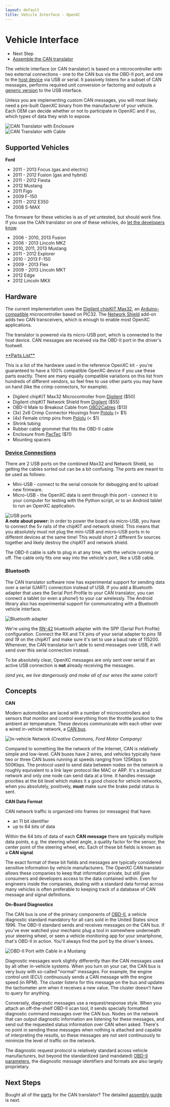 ```yaml
---
layout: default
title: Vehicle Interface - OpenXC
---
```


<div class="page-header">
    <h1>Vehicle Interface</h1>
</div>

<div class="pull-right well">
    <ul class="nav nav-list">
        <li class="nav-header">Next Step</li>
        <li><a href="/vehicle-interface/assembly.html">
            Assemble the CAN translator <i class="icon-arrow-right"></i>
        </a></li>
    </p>
</div>

The vehicle interface (or CAN translator) is based on a microcontroller with two
external connections - one to the CAN bus via the OBD-II port, and one to the
[host device][] via USB or serial. It passively listens for a subset of CAN
messages, performs required unit conversion or factoring and outputs a [generic
version][output-format] to the USB interface.

Unless you are implementing custom CAN messages, you will most likely need a
pre-built OpenXC binary from the manufacturer of your vehicle. Each OEM can
decide whether or not to participate in OpenXC and if so, which types of data
they wish to expose.

<div class="row">
    <div class="span4">
        <img title="CAN Translator with Enclosure"
            src="/images/cantranslator-boxed-vertical.jpg"/>
    </div>
    <div class="span4">
        <img title="CAN Translator with Cable"
            src="/images/cantranslator-with-plug.jpg"/>
    </div>
</div>

<div class="page-header">
<h2>Supported Vehicles</h2>
</div>

**Ford**

* 2011 - 2013 Focus (gas and electric)
* 2011 - 2012 Fusion (gas and hybrid)
* 2011 - 2012 Fiesta
* 2012 Mustang
* 2011 Figo
* 2009 F-150
* 2011 - 2012 E350
* 2008 S-MAX

The firmware for these vehicles is as of yet untested, but should work fine.
If you use the CAN translator on one of these vehicles, do [let the developers
know](/overview/discuss.html).

* 2006 - 2010, 2013 Fusion
* 2006 - 2013 Lincoln MKZ
* 2010, 2011, 2013 Mustang
* 2011 - 2012 Explorer
* 2010 - 2013 F-150
* 2009 - 2013 Flex
* 2009 - 2013 Lincoln MKT
* 2012 Edge
* 2012 Lincoln MKX

<div class="page-header">
<h2>Hardware</h2>
</div>

The current implementation uses the [Digilent chipKIT Max32][chipkit], an
[Arduino-compatible][arduino] microcontroller based on PIC32. The [Network
Shield][] add-on adds two CAN transceivers, which is enough to enable most
OpenXC applications.

The translator is powered via its micro-USB port, which is connected to the host
device. CAN messages are received via the OBD-II port in the driver's footwell.

<a name="parts" href="#parts">
**Parts List**
</a>

This is a list of the hardware used in the reference OpenXC kit - you're
guaranteed to have a 100% compatible OpenXC device if you use these parts
exactly. There are many equally compatible variations on this list from hundreds
of different vendors, so feel free to use other parts you may have on hand (like
the crimp connectors, for example).

* Digilent chipKIT Max32 Microcontroller from [Digilent][max32] ($50)
* Digilent chipKIT Network Shield from [Digilent][Network Shield] ($55)
* OBD-II Male to Breakout Cable from [OBD2Cables][obd2] ($13)
* (3x) 2x6 Crimp Connector Housings from [Pololu][crimpconnectors] (< $1)
* (4x) Female crimp pins from [Pololu][crimppins] (< $1)
* Shrink tubing
* Rubber cable grommet that fits the OBD-II cable
* Enclosure from [PacTec][enclosure] ($11)
* Mounting spacers

<div class="page-header">
<h3><a name="connections" href="#connections">Device Connections</a></h3>
</div>

There are 2 USB ports on the combined Max32 and Network Shield, so getting the
cables sorted out can be a bit confusing. The ports are meant to be used as
follows:

* Mini-USB - connect to the serial console for debugging and to upload new
  firmware.
*  Micro-USB - the OpenXC data is sent through this port - connect it to your
   computer for testing with the Python script, or to an Android tablet to run
   an OpenXC application.

<div class="pull-right">
<img title="USB ports" src="/images/usbports.jpg"/>
</div>

<div class="alert alert-error">
<strong>A note about power:</strong> In order to power the board via micro-USB,
you have to connect the 5v rails of the chipKIT and network shield. This means
that you absolutely must not plug the mini-USB and micro-USB ports in to
different devices at the same time! This would short 2 different 5v sources
together and likely destroy the chipKIT and network shield.
</div>

The OBD-II cable is safe to plug in at any time, with the vehicle running or
off. The cable only fits one way into the vehicle's port, like a USB cable.

<div class="page-header">
<h3>Bluetooth</h3>
</div>

The CAN translator software now has experimental support for sending data over a
serial (UART) connection instead of USB. If you add a Bluetooth adapter that
uses the Serial Port Profile to your CAN translator, you can
connect a tablet (or even a phone!) to your car wirelessly. The Android
library also has experimental support for communicating with a Bluetooth vehicle
interface.

![Bluetooth adapter](/images/bluetooth-translator.jpg)

We're using the [RN-42](https://www.sparkfun.com/products/10269) bluetooth
adapter with the SPP (Serial Port Profile) configuration. Connect the RX and TX
pins of your serial adapter to *pins 18 and 19* on the chipKIT and make sure
it's set to use a baud rate of 115200. Whenever, the CAN translator isn't able
to send messages over USB, it will send over this serial connection instead.

To be absolutely clear, OpenXC messages are only sent over serial if an active
USB connection is **not** already receiving the messages.

*(and yes, we live dangerously and make all of our wires the same color!)*

<div class="page-header">
<h2>Concepts</h2>
</div>

**CAN**

Modern automobiles are laced with a number of microcontrollers and sensors that
monitor and control everything from the throttle position to the ambient air
temperature. These devices communicate with each other over a wired in-vehicle
network, a [CAN bus][can].

![In-vehicle Network](/images/can-diagram.png)
*(Creative Commons, Ford Motor Company)*

Compared to something like the network of the Internet, CAN is relatively simple
and low-level. CAN buses have 2 wires, and vehicles typically have two or three
CAN buses running at speeds ranging from 125Kbps to 500Kbps. The protocol used
to send data between nodes on the network is roughly equivalent to a link layer
protocol like MAC or ARP. It's a broadcast network and only one node can send
data at a time. It handles message priorities at the bit level which makes it a
good choice for vehicle networks, when you absolutely, positively, **must** make
sure the brake pedal status is sent.

**CAN Data Format**

CAN network traffic is organized into frames (or messages) that have:

* an 11 bit identifier
* up to 64 bits of data

Within the 64 bits of data of each **CAN message** there are typically multiple
data points, e.g. the steering wheel angle, a quality factor for the sensor, the
center point of the steering wheel, etc. Each of these bit fields is known as a
**CAN signal**.

The exact format of these bit fields and messages are typically considered
sensitive information by vehicle manufacturers. The OpenXC CAN translator allows
these companies to keep that information private, but still give consumers and
developers access to the data contained within. Even for engineers inside the
companies, dealing with a standard data format across many vehicles is often
preferable to keeping track of a database of CAN message and signal definitions.

**On-Board Diagnostics**

The CAN bus is one of the primary components of [OBD-II][obd2], a vehicle
diagnostic standard mandatory for all cars sold in the United States since 1996.
The OBD-II standard sends and receives messages on the CAN bus. If you've ever
watched your mechanic plug a tool in somewhere underneath your steering wheel,
or seen a vehicle monitoring app for your smartphone, that's OBD-II in action.
You'll always find the port by the driver's knees.

![OBD-II Port with Cable in a Mustang](/images/obd-ii-cable.jpg)

Diagnostic messages work slightly differently than the CAN messages used by all
other in-vehicle systems. When you turn on your car, the CAN bus is very busy
with so-called "normal" messages. For example, the engine control unit (ECU)
continuously sends a CAN message with the engine speed (in RPM). The cluster
listens for this message on the bus and updates the tachometer arm when it
receives a new value. The cluster doesn't have to query for anything.

Conversely, diagnostic messages use a request/response style. When you attach an
off-the-shelf OBD-II scan tool, it sends specially formatted diagnostic command
messages over the CAN bus. Nodes on the network that can output diagnostic
information are listening for these messages, and send out the requested status
information over CAN when asked. There's no point in sending these messages when
nothing is attached and capable of interpreting the results, so these messages
are not sent continuously to minimize the level of traffic on the network.

The diagnostic request protocol is relatively standard across vehicle
manufacturers, but beyond the standardized (and mandated) [OBD-II
parameters](http://en.wikipedia.org/wiki/OBD-II_PIDs), the diagnostic message
identifiers and formats are also largely proprietary.

<div class="page-header">
<h2>Next Steps</h2>
</div>

Bought all of the [parts](#parts) for the CAN translator? The detailed [assembly
guide][] is next.

[MPIDE]: https://github.com/chipKIT32/chipKIT32-MAX/downloads
[max32]: http://digilentinc.com/Products/Detail.cfm?NavPath=2,719,895&Prod=CHIPKIT-MAX32.
[cantranslator]: https://github.com/openxc/cantranslator
[output-format]: /vehicle-interface/output-format.html
[host device]: /android/index.html
[chipkit]: http://www.digilentinc.com/Products/Catalog.cfm?NavPath=2,892&Cat=18
[arduino]: http://arduino.cc
[Network Shield]: http://digilentinc.com/Products/Detail.cfm?NavPath=2,719,943&Prod=CHIPKIT-NETWORK-SHIELD
[assembly guide]: /vehicle-interface/assembly.html
[obd2]: http://www.obd2cables.com/products/obd-cables/j1962m-ra-to/cable-j1962m-ra-type-b-to-open-end-6ft.html
[crimpconnectors]: http://www.pololu.com/catalog/product/1914
[crimppins]: http://www.pololu.com/catalog/product/1930
[can]: http://en.wikipedia.org/wiki/CAN_bus
[obd2]: http://en.wikipedia.org/wiki/On-board_diagnostics
[enclosure]: http://www.pactecenclosures.com/product-detail.php?productid=62&seriesid=45&classid=26

